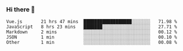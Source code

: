 ### Hi there 👋

<!--
**xin-code/Xin-code** is a ✨ _special_ ✨ repository because its `README.md` (this file) appears on your GitHub profile.

Here are some ideas to get you started:
<!--START_SECTION:waka-->
```text
Vue.js       21 hrs 47 mins  ██████████████████░░░░░░░   71.98 % 
JavaScript   8 hrs 23 mins   ███████░░░░░░░░░░░░░░░░░░   27.71 % 
Markdown     2 mins          ░░░░░░░░░░░░░░░░░░░░░░░░░   00.12 % 
JSON         1 min           ░░░░░░░░░░░░░░░░░░░░░░░░░   00.10 % 
Other        1 min           ░░░░░░░░░░░░░░░░░░░░░░░░░   00.08 % 
```
<!--END_SECTION:waka-->
